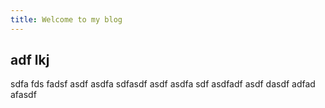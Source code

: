 ```yaml
---
title: Welcome to my blog
---
```


## adf lkj ##

sdfa fds fadsf asdf 
asdfa sdfasdf asdf asdfa sdf asdfadf asdf dasdf adfad afasdf
